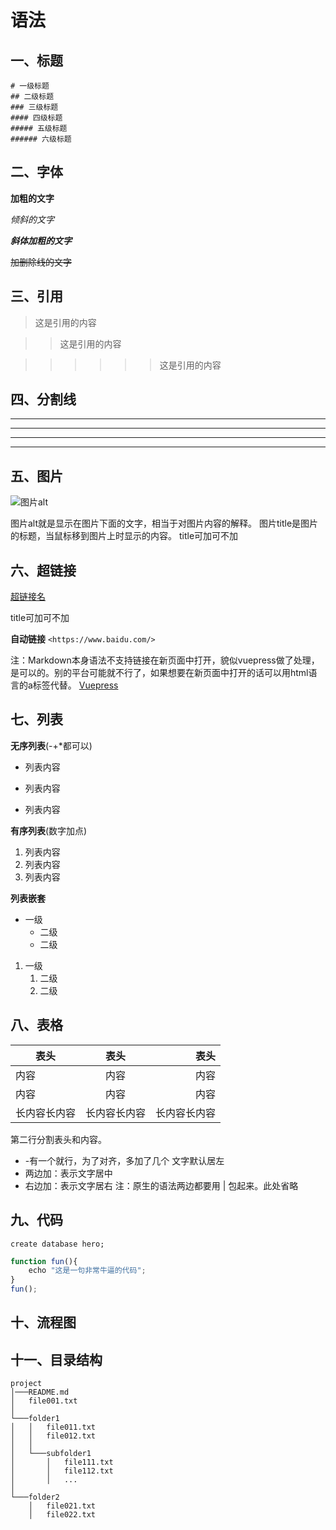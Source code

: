 # 语法
## 一、标题
```
# 一级标题
## 二级标题
### 三级标题
#### 四级标题
##### 五级标题
###### 六级标题
```

## 二、字体
**加粗的文字**

*倾斜的文字*

***斜体加粗的文字***

~~加删除线的文字~~

## 三、引用
>这是引用的内容

>>这是引用的内容

>>>>>>这是引用的内容

## 四、分割线
---
----
***
*****

## 五、图片
![图片alt](图片地址 "图片title")

图片alt就是显示在图片下面的文字，相当于对图片内容的解释。
图片title是图片的标题，当鼠标移到图片上时显示的内容。
title可加可不加


## 六、超链接
[超链接名](超链接地址 "超链接title")

title可加可不加

**自动链接**
`<https://www.baidu.com/>`

注：Markdown本身语法不支持链接在新页面中打开，貌似vuepress做了处理，是可以的。别的平台可能就不行了，如果想要在新页面中打开的话可以用html语言的a标签代替。
<a href="https://www.vuepress.com" target="_blank">Vuepress</a>

## 七、列表

**无序列表**(-+*都可以)

- 列表内容
+ 列表内容
* 列表内容

**有序列表**(数字加点)

1. 列表内容
2. 列表内容
3. 列表内容

**列表嵌套**
* 一级
  * 二级
  * 二级
1. 一级
   1. 二级
   2. 二级

## 八、表格
表头|表头|表头
---|:--:|---:
内容|内容|内容
内容|内容|内容
长内容长内容|长内容长内容|长内容长内容

第二行分割表头和内容。
- -有一个就行，为了对齐，多加了几个
文字默认居左
- 两边加：表示文字居中
- 右边加：表示文字居右
注：原生的语法两边都要用 | 包起来。此处省略

## 九、代码
`create database hero;`
``` js
function fun(){
    echo "这是一句非常牛逼的代码";
}
fun();
```
## 十、流程图

## 十一、目录结构
```
project
│───README.md
│   file001.txt    
│
└───folder1
│   │   file011.txt
│   │   file012.txt
│   │
│   └───subfolder1
│       │   file111.txt
│       │   file112.txt
│       │   ...
│   
└───folder2
    │   file021.txt
    │   file022.txt
```